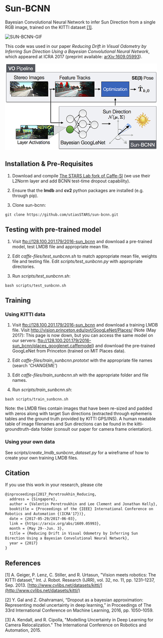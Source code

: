 # Sun-BCNN
Bayesian Convolutional Neural Network to infer Sun Direction from a single RGB image, trained on the KITTI dataset [[1]](#references). 

![SUN-BCNN-GIF](https://media.giphy.com/media/Yf4g34bMPrq24/giphy.gif) 

This code was used in our paper *Reducing Drift in Visual Odometry by Inferring Sun Direction Using a Bayesian Convolutional Neural Network*, which appeared at ICRA 2017 (preprint available: [arXiv:1609.05993](http://arxiv.org/abs/1609.05993)).

![SUN-BCNN](sun-bcnn.png)

## Installation & Pre-Requisites

1. Download and compile [The STARS Lab fork of Caffe-Sl](https://github.com/utiasSTARS/caffe-sl) (we use their L2Norm layer and add BCNN test-time dropout capability).

2. Ensure that the **lmdb** and **cv2** python packages are installed (e.g. through pip).

3. Clone sun-bcnn:
```
git clone https://github.com/utiasSTARS/sun-bcnn.git
```

## Testing with pre-trained model
1. Visit ftp://128.100.201.179/2016-sun_bcnn and download a pre-trained model, test LMDB file and appropriate mean file.

2. Edit *caffe-files/test_sunbcnn.sh* to match appropriate mean file, weights file and testing file.  Edit *scripts/test_sunbcnn.py* with appropriate directories.

3. Run *scripts/test_sunbcnn.sh*:
```
bash scripts/test_sunbcnn.sh
```

## Training
### Using KITTI data
1. Visit ftp://128.100.201.179/2016-sun_bcnn and download a training LMDB file. Visit http://vision.princeton.edu/pvt/GoogLeNet/Places/ (Note (May 2017): This page is now down, but you can access the same model on our servers: ftp://128.100.201.179/2016-sun_bcnn/places_googlenet.caffemodel) and download the pre-trained GoogLeNet from Princeton (trained on MIT Places data).

2. Edit *caffe-files/train_sunbcnn.prototxt* with the appropriate file names (search 'CHANGEME')

3. Edit *caffe-files/train_sunbcnn.sh* with the appropriate folder and file names.

4. Run *scripts/train_sunbcnn.sh*:
```
bash scripts/train_sunbcnn.sh
```

Note: the LMDB files contain images that have been re-sized and padded with zeros along with target Sun directions (extracted through ephemeris tables and the ground truth provided by KITTI GPS/INS). A human readable table of image filenames and Sun directions can be found in the kitti-groundtruth-data folder (consult our paper for camera frame orientation).

### Using your own data
See *scripts/create_lmdb_sunbcnn_dataset.py* for a wireframe of how to create your own training LMDB files.

##  Citation
If you use this work in your research, please cite
```
@inproceedings{2017_Peretroukhin_Reducing,
  address = {Singapore},
  author = {Valentin Peretroukhin and Lee Clement and Jonathan Kelly},
  booktitle = {Proceedings of the {IEEE} International Conference on Robotics and Automation {(ICRA'17})},
  date = {2017-05-29/2017-06-03},
  link = {https://arxiv.org/abs/1609.05993},
  month = {May 29--Jun. 3},
  title = {Reducing Drift in Visual Odometry by Inferring Sun Direction Using a Bayesian Convolutional Neural Network},
  year = {2017}
}
```

##  References
[1] A. Geiger, P. Lenz, C. Stiller, and R. Urtasun, "Vision meets robotics: The KITTI dataset," Int. J. Robot. Research (IJRR), vol. 32, no. 11, pp. 1231–1237, Sep. 2013. [http://www.cvlibs.net/datasets/kitti/](http://www.cvlibs.net/datasets/kitti/)

[2] Y. Gal and Z. Ghahramani, “Dropout as a bayesian approximation: Representing model uncertainty in deep learning,” in Proceedings of The 33rd International Conference on Machine Learning, 2016, pp. 1050–1059.

[3] A. Kendall, and R. Cipolla, "Modelling Uncertainty in Deep Learning for Camera Relocalization." The International Conference on Robotics and Automation, 2015.
